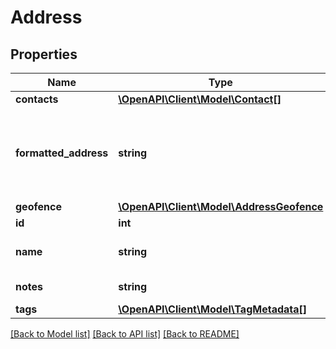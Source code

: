 # Address

## Properties
Name | Type | Description | Notes
------------ | ------------- | ------------- | -------------
**contacts** | [**\OpenAPI\Client\Model\Contact[]**](Contact.md) |  | [optional] 
**formatted_address** | **string** | The full address associated with this address/geofence, as it might be recognized by maps.google.com | [optional] 
**geofence** | [**\OpenAPI\Client\Model\AddressGeofence**](AddressGeofence.md) |  | [optional] 
**id** | **int** | ID of the address | [optional] 
**name** | **string** | Name of the address or geofence | [optional] 
**notes** | **string** | Notes associated with an address. | [optional] 
**tags** | [**\OpenAPI\Client\Model\TagMetadata[]**](TagMetadata.md) |  | [optional] 

[[Back to Model list]](../README.md#documentation-for-models) [[Back to API list]](../README.md#documentation-for-api-endpoints) [[Back to README]](../README.md)


